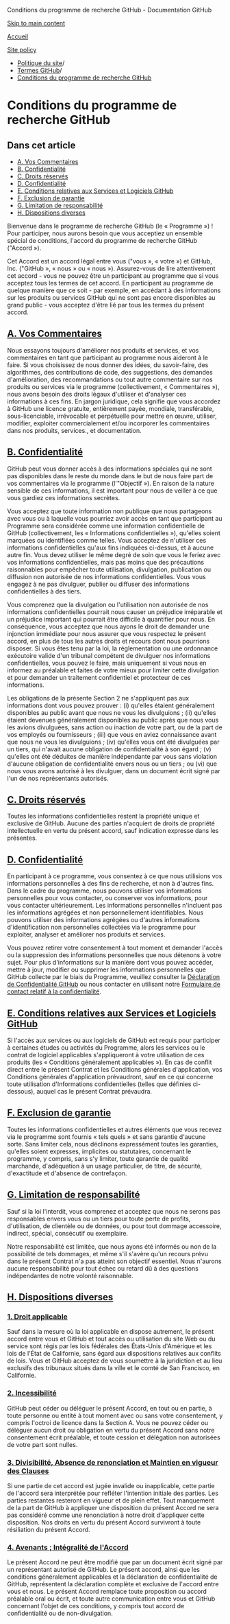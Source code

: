 Conditions du programme de recherche GitHub - Documentation GitHub

[Skip to main content](#main-content)

[Accueil](/fr)

[Site policy](/fr/site-policy)

* [Politique du site](/fr/site-policy)/
* [Termes GitHub](/fr/site-policy/github-terms)/
* [Conditions du programme de recherche GitHub](/fr/site-policy/github-terms/github-research-program-terms)

Conditions du programme de recherche GitHub
==========

Dans cet article
----------

* [A. Vos Commentaires](#a-your-feedback)
* [B. Confidentialité](#b-confidentiality)
* [C. Droits réservés](#c-reservation-of-rights)
* [D. Confidentialité](#d-privacy)
* [E. Conditions relatives aux Services et Logiciels GitHub](#e-github-services-and-software-terms)
* [F. Exclusion de garantie](#f-disclaimer-of-warranties)
* [G. Limitation de responsabilité](#g-limitation-of-liability)
* [H. Dispositions diverses](#h-miscellaneous)

Bienvenue dans le programme de recherche GitHub (le « Programme ») ! Pour participer, nous aurons besoin que vous acceptiez un ensemble spécial de conditions, l'accord du programme de recherche GitHub ("Accord »).

Cet Accord est un accord légal entre vous ("vous », « votre ») et GitHub, Inc. ("GitHub », « nous » ou « nous »). Assurez-vous de lire attentivement cet accord - vous ne pouvez être un participant au programme que si vous acceptez tous les termes de cet accord. En participant au programme de quelque manière que ce soit - par exemple, en accédant à des informations sur les produits ou services GitHub qui ne sont pas encore disponibles au grand public - vous acceptez d'être lié par tous les termes du présent accord.

[A. Vos Commentaires](#a-your-feedback)
----------

Nous essayons toujours d'améliorer nos produits et services, et vos commentaires en tant que participant au programme nous aideront à le faire. Si vous choisissez de nous donner des idées, du savoir-faire, des algorithmes, des contributions de code, des suggestions, des demandes d'amélioration, des recommandations ou tout autre commentaire sur nos produits ou services via le programme (collectivement, « Commentaires »), nous avons besoin des droits légaux d'utiliser et d'analyser ces informations à ces fins. En jargon juridique, cela signifie que vous accordez à GitHub une licence gratuite, entièrement payée, mondiale, transférable, sous-licenciable, irrévocable et perpétuelle pour mettre en œuvre, utiliser, modifier, exploiter commercialement et/ou incorporer les commentaires dans nos produits, services., et documentation.

[B. Confidentialité](#b-confidentiality)
----------

GitHub peut vous donner accès à des informations spéciales qui ne sont pas disponibles dans le reste du monde dans le but de nous faire part de vos commentaires via le programme (l'"Objectif »). En raison de la nature sensible de ces informations, il est important pour nous de veiller à ce que vous gardiez ces informations secrètes.

Vous acceptez que toute information non publique que nous partageons avec vous ou à laquelle vous pourriez avoir accès en tant que participant au Programme sera considérée comme une information confidentielle de GitHub (collectivement, les « Informations confidentielles »), qu'elles soient marquées ou identifiées comme telles. Vous acceptez de n'utiliser ces informations confidentielles qu'aux fins indiquées ci-dessus, et à aucune autre fin. Vous devez utiliser le même degré de soin que vous le feriez avec vos informations confidentielles, mais pas moins que des précautions raisonnables pour empêcher toute utilisation, divulgation, publication ou diffusion non autorisée de nos informations confidentielles. Vous vous engagez à ne pas divulguer, publier ou diffuser des informations confidentielles à des tiers.

Vous comprenez que la divulgation ou l'utilisation non autorisée de nos informations confidentielles pourrait nous causer un préjudice irréparable et un préjudice important qui pourrait être difficile à quantifier pour nous. En conséquence, vous acceptez que nous ayons le droit de demander une injonction immédiate pour nous assurer que vous respectez le présent accord, en plus de tous les autres droits et recours dont nous pourrions disposer. Si vous êtes tenu par la loi, la réglementation ou une ordonnance exécutoire valide d'un tribunal compétent de divulguer nos informations confidentielles, vous pouvez le faire, mais uniquement si vous nous en informez au préalable et faites de votre mieux pour limiter cette divulgation et pour demander un traitement confidentiel et protecteur de ces informations.

Les obligations de la présente Section 2 ne s'appliquent pas aux informations dont vous pouvez prouver : (i) qu'elles étaient généralement disponibles au public avant que nous ne vous les divulguions ; (ii) qu'elles étaient devenues généralement disponibles au public après que nous vous les avions divulguées, sans action ou inaction de votre part, ou de la part de vos employés ou fournisseurs ; (iii) que vous en aviez connaissance avant que nous ne vous les divulguions ; (iv) qu'elles vous ont été divulguées par un tiers, qui n'avait aucune obligation de confidentialité à son égard ; (v) qu'elles ont été déduites de manière indépendante par vous sans violation d'aucune obligation de confidentialité envers nous ou un tiers ; ou (vi) que nous vous avons autorisé à les divulguer, dans un document écrit signé par l'un de nos représentants autorisés.

[C. Droits réservés](#c-reservation-of-rights)
----------

Toutes les informations confidentielles restent la propriété unique et exclusive de GitHub. Aucune des parties n'acquiert de droits de propriété intellectuelle en vertu du présent accord, sauf indication expresse dans les présentes.

[D. Confidentialité](#d-privacy)
----------

En participant à ce programme, vous consentez à ce que nous utilisions vos informations personnelles à des fins de recherche, et non à d'autres fins. Dans le cadre du programme, nous pouvons utiliser vos informations personnelles pour vous contacter, ou conserver vos informations, pour vous contacter ultérieurement. Les informations personnelles n'incluent pas les informations agrégées et non personnellement identifiables. Nous pouvons utiliser des informations agrégées ou d'autres informations d'identification non personnelles collectées via le programme pour exploiter, analyser et améliorer nos produits et services.

Vous pouvez retirer votre consentement à tout moment et demander l'accès ou la suppression des informations personnelles que nous détenons à votre sujet. Pour plus d'informations sur la manière dont vous pouvez accéder, mettre à jour, modifier ou supprimer les informations personnelles que GitHub collecte par le biais du Programme, veuillez consulter la [Déclaration de Confidentialité GitHub](/fr/site-policy/privacy-policies/github-privacy-statement) ou nous contacter en utilisant notre [Formulaire de contact relatif à la confidentialité](https://github.com/contact/privacy).

[E. Conditions relatives aux Services et Logiciels GitHub](#e-github-services-and-software-terms)
----------

Si l'accès aux services ou aux logiciels de GitHub est requis pour participer à certaines études ou activités du Programme, alors les services ou le contrat de logiciel applicables s'appliqueront à votre utilisation de ces produits (les « Conditions généralement applicables »). En cas de conflit direct entre le présent Contrat et les Conditions générales d'application, vos Conditions générales d'application prévaudront, sauf en ce qui concerne toute utilisation d'Informations confidentielles (telles que définies ci-dessous), auquel cas le présent Contrat prévaudra.

[F. Exclusion de garantie](#f-disclaimer-of-warranties)
----------

Toutes les informations confidentielles et autres éléments que vous recevez via le programme sont fournis « tels quels » et sans garantie d'aucune sorte. Sans limiter cela, nous déclinons expressément toutes les garanties, qu'elles soient expresses, implicites ou statutaires, concernant le programme, y compris, sans s'y limiter, toute garantie de qualité marchande, d'adéquation à un usage particulier, de titre, de sécurité, d'exactitude et d'absence de contrefaçon.

[G. Limitation de responsabilité](#g-limitation-of-liability)
----------

Sauf si la loi l'interdit, vous comprenez et acceptez que nous ne serons pas responsables envers vous ou un tiers pour toute perte de profits, d'utilisation, de clientèle ou de données, ou pour tout dommage accessoire, indirect, spécial, consécutif ou exemplaire.

Notre responsabilité est limitée, que nous ayons été informés ou non de la possibilité de tels dommages, et même s'il s'avère qu'un recours prévu dans le présent Contrat n'a pas atteint son objectif essentiel. Nous n'aurons aucune responsabilité pour tout échec ou retard dû à des questions indépendantes de notre volonté raisonnable.

[H. Dispositions diverses](#h-miscellaneous)
----------

### [1. Droit applicable](#1-governing-law) ###

Sauf dans la mesure où la loi applicable en dispose autrement, le présent accord entre vous et GitHub et tout accès ou utilisation du site Web ou du service sont régis par les lois fédérales des États-Unis d'Amérique et les lois de l'État de Californie, sans égard aux dispositions relatives aux conflits de lois. Vous et GitHub acceptez de vous soumettre à la juridiction et au lieu exclusifs des tribunaux situés dans la ville et le comté de San Francisco, en Californie.

### [2. Incessibilité](#2-non-assignability) ###

GitHub peut céder ou déléguer le présent Accord, en tout ou en partie, à toute personne ou entité à tout moment avec ou sans votre consentement, y compris l'octroi de licence dans la Section A. Vous ne pouvez céder ou déléguer aucun droit ou obligation en vertu du présent Accord sans notre consentement écrit préalable, et toute cession et délégation non autorisées de votre part sont nulles.

### [3. Divisibilité, Absence de renonciation et Maintien en vigueur des Clauses](#3-severability-no-waiver-and-survival) ###

Si une partie de cet accord est jugée invalide ou inapplicable, cette partie de l'accord sera interprétée pour refléter l'intention initiale des parties. Les parties restantes resteront en vigueur et de plein effet. Tout manquement de la part de GitHub à appliquer une disposition du présent Accord ne sera pas considéré comme une renonciation à notre droit d'appliquer cette disposition. Nos droits en vertu du présent Accord survivront à toute résiliation du présent Accord.

### [4. Avenants ; Intégralité de l'Accord](#4-avenants-intégralité-de-laccord) ###

Le présent Accord ne peut être modifié que par un document écrit signé par un représentant autorisé de GitHub. Le présent accord, ainsi que les conditions généralement applicables et la déclaration de confidentialité de GitHub, représentent la déclaration complète et exclusive de l'accord entre vous et nous. Le présent Accord remplace toute proposition ou accord préalable oral ou écrit, et toute autre communication entre vous et GitHub concernant l'objet de ces conditions, y compris tout accord de confidentialité ou de non-divulgation.
